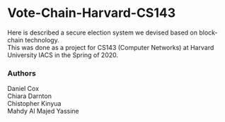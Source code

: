 # Vote-Chain-Harvard-CS143
Here is described a secure election system we devised based on block-chain technology.   
This was done as a project for CS143 (Computer Networks) at Harvard University IACS in the Spring of 2020.  

### Authors

Daniel Cox   
Chiara Darnton   
Chistopher Kinyua   
Mahdy Al Majed Yassine
